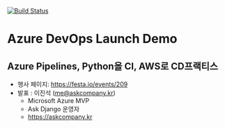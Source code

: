 [![Build Status](https://dev.azure.com/devops-launch/demo-devops-launch/_apis/build/status/demo-devops-launch-CI?branchName=master)](https://dev.azure.com/devops-launch/demo-devops-launch/_build/latest?definitionId=1&branchName=master)

# Azure DevOps Launch Demo

## Azure Pipelines, Python을 CI, AWS로 CD프랙티스

+ 행사 페이지: https://festa.io/events/209
+ 발표 : 이진석 (me@askcompany.kr)
    - Microsoft Azure MVP
    - Ask Django 운영자
    - https://askcompany.kr

